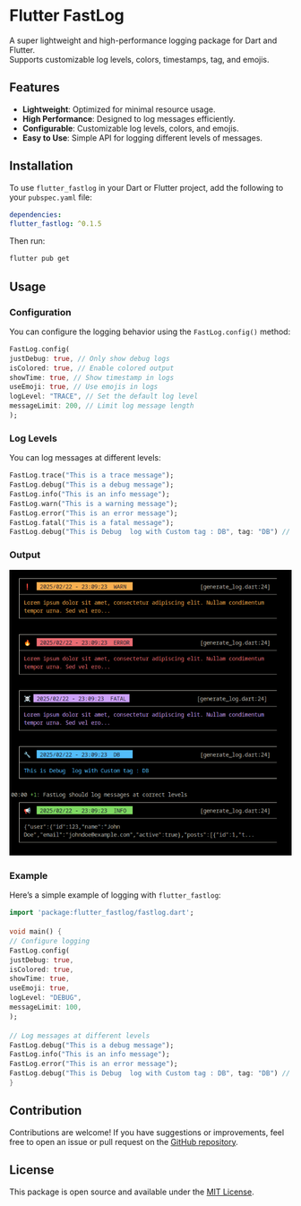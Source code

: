 # Flutter FastLog

A super lightweight and high-performance logging package for Dart and Flutter.  
Supports customizable log levels, colors, timestamps, tag, and emojis.

## Features

- **Lightweight**: Optimized for minimal resource usage.
- **High Performance**: Designed to log messages efficiently.
- **Configurable**: Customizable log levels, colors, and emojis.
- **Easy to Use**: Simple API for logging different levels of messages.

## Installation

To use `flutter_fastlog` in your Dart or Flutter project, add the following to your `pubspec.yaml` file:

```yaml
dependencies:
flutter_fastlog: ^0.1.5
```

Then run:

```bash
flutter pub get
```

## Usage

### Configuration

You can configure the logging behavior using the `FastLog.config()` method:

```dart
FastLog.config(
justDebug: true, // Only show debug logs
isColored: true, // Enable colored output
showTime: true, // Show timestamp in logs
useEmoji: true, // Use emojis in logs
logLevel: "TRACE", // Set the default log level
messageLimit: 200, // Limit log message length
);
```

### Log Levels

You can log messages at different levels:

```dart
FastLog.trace("This is a trace message");
FastLog.debug("This is a debug message");
FastLog.info("This is an info message");
FastLog.warn("This is a warning message");
FastLog.error("This is an error message");
FastLog.fatal("This is a fatal message");
FastLog.debug("This is Debug  log with Custom tag : DB", tag: "DB") // custom tag
```

### Output

![Output Fastlog](https://raw.githubusercontent.com/cas8398/flutter-fastlog/refs/heads/master/screenshot/fastlog-sample.png)

### Example

Here’s a simple example of logging with `flutter_fastlog`:

```dart
import 'package:flutter_fastlog/fastlog.dart';

void main() {
// Configure logging
FastLog.config(
justDebug: true,
isColored: true,
showTime: true,
useEmoji: true,
logLevel: "DEBUG",
messageLimit: 100,
);

// Log messages at different levels
FastLog.debug("This is a debug message");
FastLog.info("This is an info message");
FastLog.error("This is an error message");
FastLog.debug("This is Debug  log with Custom tag : DB", tag: "DB") // custom tag
}
```

## Contribution

Contributions are welcome! If you have suggestions or improvements, feel free to open an issue or pull request on the [GitHub repository](https://github.com/cas8398/flutter-fastlog).

## License

This package is open source and available under the [MIT License](https://github.com/cas8398/flutter-fastlog/blob/master/LICENSE).
